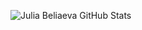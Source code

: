 ![Julia Beliaeva GitHub Stats](https://github-readme-stats.vercel.app/api?username=juliabeliaeva&count_private=true&theme=graywhite&hide=stars,contribs&show_icons=true&include_all_commits=true&hide_rank=true&border_radius=0)
